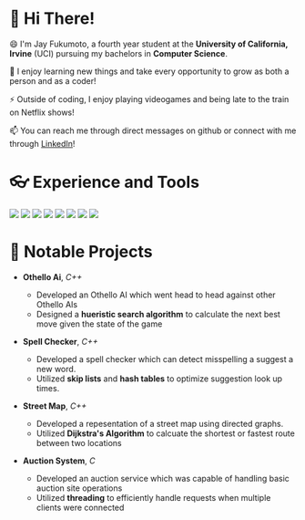 # 👋 Hi There!
😄 I'm Jay Fukumoto, a fourth year student at the **University of California, Irvine** (UCI) pursuing my bachelors in **Computer Science**. 

📖 I enjoy learning new things and take every opportunity to grow as both a person and as a coder!

⚡ Outside of coding, I enjoy playing videogames and being late to the train on Netflix shows!

📫 You can reach me through direct messages on github or connect with me through [LinkedIn](https://www.linkedin.com/in/jay-fukumoto/)!

# 👓 Experience and Tools

![](https://img.shields.io/badge/Code-Python-informational?style=flat&logo=Python&logoColor=white&color=2bbc8a)
![](https://img.shields.io/badge/Code-C++-informational?style=flat&logo=Cplusplus&logoColor=white&color=2bbc8a)
![](https://img.shields.io/badge/Code-C-informational?style=flat&logo=C&logoColor=white&color=2bbc8a)
![](https://img.shields.io/badge/OS-Linux-informational?style=flat&logo=Linux&logoColor=white&color=2bbc8a)
![](https://img.shields.io/badge/OS-Windows-informational?style=flat&logo=windows&logoColor=white&color=2bbc8a)
![](https://img.shields.io/badge/Editor-VSCode-informational?style=flat&logo=visualstudiocode&logoColor=white&color=2bbc8a)
![](https://img.shields.io/badge/Editor-Visual_Studio_2019-informational?style=flat&logo=visualstudio&logoColor=white&color=2bbc8a)
![](https://img.shields.io/badge/git-GitHub-informational?style=flat&logo=GitHub&logoColor=white&color=2bbc8a)




# 🥇 Notable Projects


* **Othello Ai**, *C++*
  - Developed an Othello AI which went head to head against other Othello AIs
  - Designed a **hueristic search algorithm** to calculate the next best move given the state of the game

* **Spell Checker**, *C++*
  - Developed a spell checker which can detect misspelling a suggest a new word.
  - Utilized **skip lists** and **hash tables** to optimize suggestion look up times.
 
* **Street Map**, *C++*
  - Developed a repesentation of a street map using directed graphs.
  - Utilized **Dijkstra's Algorithm** to calcuate the shortest or fastest route between two locations

* **Auction System**, *C*
  - Developed an auction service which was capable of handling basic auction site operations
  - Utilized **threading** to efficiently handle requests when multiple clients were connected
<!---
jayfuku/jayfuku is a ✨ special ✨ repository because its `README.md` (this file) appears on your GitHub profile.
You can click the Preview link to take a look at your changes.
--->
